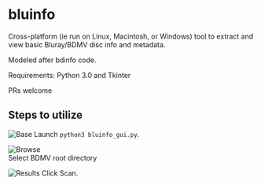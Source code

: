 # bluinfo


Cross-platform (ie run on Linux, Macintosh, or Windows) tool to extract and view basic Bluray/BDMV disc info and metadata. 

Modeled after bdinfo code.

Requirements:
Python 3.0 and Tkinter

PRs welcome

## Steps to utilize

![Base](https://user-images.githubusercontent.com/21159693/88212596-8080c380-cc25-11ea-8db5-d0fc0eee67ad.png)
Launch `python3 bluinfo_gui.py`.

![Browse](https://user-images.githubusercontent.com/21159693/88212598-81195a00-cc25-11ea-86b1-983d6bccecb6.png) <br />
Select BDMV root directory  

![Results](https://user-images.githubusercontent.com/21159693/88212599-81195a00-cc25-11ea-8117-0a1c235db37d.png)
Click Scan.
